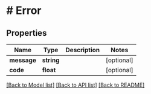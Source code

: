 # # Error

## Properties

Name | Type | Description | Notes
------------ | ------------- | ------------- | -------------
**message** | **string** |  | [optional] 
**code** | **float** |  | [optional] 

[[Back to Model list]](../../README.md#documentation-for-models) [[Back to API list]](../../README.md#documentation-for-api-endpoints) [[Back to README]](../../README.md)


